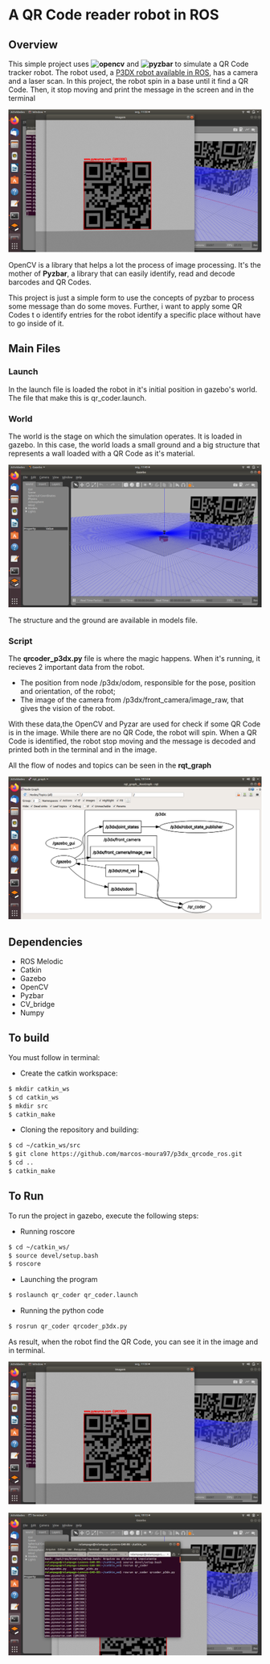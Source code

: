 # A QR Code reader robot in ROS

## Overview

This simple project uses **![opencv](https://pypi.org/project/opencv-python/)** and **![pyzbar](https://pypi.org/project/pyzbar/)** to simulate a QR Code tracker robot. The robot used, a  [P3DX robot available in ROS](http://wiki.ros.org/Robots/AMR_Pioneer_Compatible),
has a camera and a laser scan. In this project, the robot spin in a base until it find a QR Code. Then, it stop moving and print the message in the
screen and in the terminal

![QR Code readed](/qr_coder/photo_qrcode.png "photo_qrcode.png")
 
OpenCV is a library that helps a lot the process of image processing. It's the mother of **Pyzbar**, a library that can easily identify, read and 
decode barcodes and QR Codes. 

This project is just a simple form to use the concepts of pyzbar to process some message than do some moves. Further, i want to apply some QR Codes t
o identify entries for the robot identify a specific place without have to go inside of it.

## Main Files

### Launch

In the launch file is loaded the robot in it's initial position in gazebo's world. The file that make this is qr_coder.launch.

### World

The world is the stage on which the simulation operates. It is loaded in gazebo. In this case, the world loads a small ground and a big structure that
represents a wall loaded with a QR Code as it's material.

![Gazebo World](/qr_coder/gazebo_qrcode.png "gazebo_qrcode")

The structure and the ground are available in models file.

### Script

The **qrcoder_p3dx.py** file is where the magic happens. When it's running, it recieves 2 important data from the robot. 

  - The position from node /p3dx/odom, responsible for the pose, position and orientation, of the robot;
  - The image of the camera from /p3dx/front_camera/image_raw, that gives the vision of the robot.

With these data,the OpenCV and Pyzar are used for check if some QR Code is in the image. While there are no QR Code, the
robot will spin. When a QR Code is identified, the robot stop moving and the message is decoded and printed both in the 
terminal and in the image.

All the flow of nodes and topics can be seen in the **rqt_graph**

![Nodes](/qr_coder/nodes_rqt_graph.png "nodes_rqt_graph")

## Dependencies

  - ROS Melodic
  - Catkin
  - Gazebo
  - OpenCV
  - Pyzbar
  - CV_bridge
  - Numpy
  
## To build

You must follow in terminal:

- Create the catkin workspace:

```sh
$ mkdir catkin_ws
$ cd catkin_ws
$ mkdir src
$ catkin_make
```

- Cloning the repository and building:

```sh
$ cd ~/catkin_ws/src
$ git clone https://github.com/marcos-moura97/p3dx_qrcode_ros.git
$ cd ..
$ catkin_make
```

## To Run

To run the project in gazebo, execute the following steps:


- Running roscore

```sh
$ cd ~/catkin_ws/
$ source devel/setup.bash
$ roscore
```

- Launching the program

```sh
$ roslaunch qr_coder qr_coder.launch
```

- Running the python code

```sh
$ rosrun qr_coder qrcoder_p3dx.py
```

As result, when the robot find the QR Code, you can see it in the image and in terminal.

![Nodes](/qr_coder/photo_qrcode.png "photo_qrcode")

![Nodes](/qr_coder/text.png "text")
